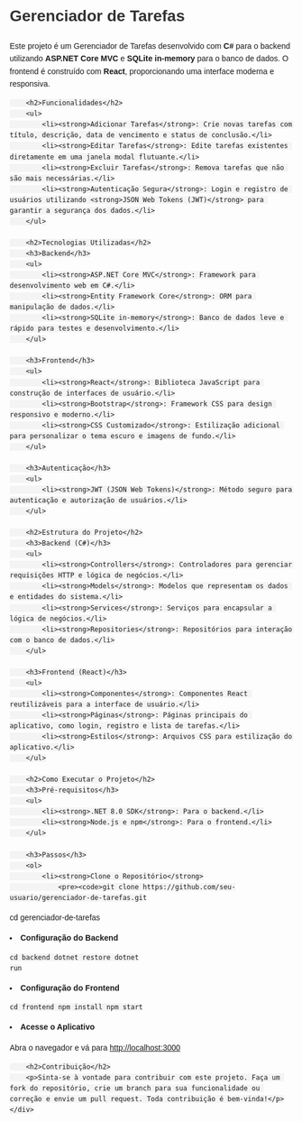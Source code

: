 <!DOCTYPE html>
<html lang="en">
<head>
    <meta charset="UTF-8">
    <meta name="viewport" content="width=device-width, initial-scale=1.0">
    <title>Gerenciador de Tarefas</title>
    <style>
        body {
            font-family: Arial, sans-serif;
            line-height: 1.6;
            margin: 20px;
        }
        h1, h2 {
            color: #333;
        }
        code {
            background-color: #f4f4f4;
            padding: 5px;
            border-radius: 5px;
        }
        .container {
            max-width: 800px;
            margin: 0 auto;
        }
    </style>
</head>
<body>
    <div class="container">
        <h1>Gerenciador de Tarefas</h1>
        <p>Este projeto é um Gerenciador de Tarefas desenvolvido com <strong>C#</strong> para o backend utilizando <strong>ASP.NET Core MVC</strong> e <strong>SQLite in-memory</strong> para o banco de dados. O frontend é construído com <strong>React</strong>, proporcionando uma interface moderna e responsiva.</p>

        <h2>Funcionalidades</h2>
        <ul>
            <li><strong>Adicionar Tarefas</strong>: Crie novas tarefas com título, descrição, data de vencimento e status de conclusão.</li>
            <li><strong>Editar Tarefas</strong>: Edite tarefas existentes diretamente em uma janela modal flutuante.</li>
            <li><strong>Excluir Tarefas</strong>: Remova tarefas que não são mais necessárias.</li>
            <li><strong>Autenticação Segura</strong>: Login e registro de usuários utilizando <strong>JSON Web Tokens (JWT)</strong> para garantir a segurança dos dados.</li>
        </ul>

        <h2>Tecnologias Utilizadas</h2>
        <h3>Backend</h3>
        <ul>
            <li><strong>ASP.NET Core MVC</strong>: Framework para desenvolvimento web em C#.</li>
            <li><strong>Entity Framework Core</strong>: ORM para manipulação de dados.</li>
            <li><strong>SQLite in-memory</strong>: Banco de dados leve e rápido para testes e desenvolvimento.</li>
        </ul>

        <h3>Frontend</h3>
        <ul>
            <li><strong>React</strong>: Biblioteca JavaScript para construção de interfaces de usuário.</li>
            <li><strong>Bootstrap</strong>: Framework CSS para design responsivo e moderno.</li>
            <li><strong>CSS Customizado</strong>: Estilização adicional para personalizar o tema escuro e imagens de fundo.</li>
        </ul>

        <h3>Autenticação</h3>
        <ul>
            <li><strong>JWT (JSON Web Tokens)</strong>: Método seguro para autenticação e autorização de usuários.</li>
        </ul>

        <h2>Estrutura do Projeto</h2>
        <h3>Backend (C#)</h3>
        <ul>
            <li><strong>Controllers</strong>: Controladores para gerenciar requisições HTTP e lógica de negócios.</li>
            <li><strong>Models</strong>: Modelos que representam os dados e entidades do sistema.</li>
            <li><strong>Services</strong>: Serviços para encapsular a lógica de negócios.</li>
            <li><strong>Repositories</strong>: Repositórios para interação com o banco de dados.</li>
        </ul>

        <h3>Frontend (React)</h3>
        <ul>
            <li><strong>Componentes</strong>: Componentes React reutilizáveis para a interface de usuário.</li>
            <li><strong>Páginas</strong>: Páginas principais do aplicativo, como login, registro e lista de tarefas.</li>
            <li><strong>Estilos</strong>: Arquivos CSS para estilização do aplicativo.</li>
        </ul>

        <h2>Como Executar o Projeto</h2>
        <h3>Pré-requisitos</h3>
        <ul>
            <li><strong>.NET 8.0 SDK</strong>: Para o backend.</li>
            <li><strong>Node.js e npm</strong>: Para o frontend.</li>
        </ul>

        <h3>Passos</h3>
        <ol>
            <li><strong>Clone o Repositório</strong>
                <pre><code>git clone https://github.com/seu-usuario/gerenciador-de-tarefas.git
cd gerenciador-de-tarefas</code></pre>
            </li>
            <li><strong>Configuração do Backend</strong>
                <pre><code>cd backend
dotnet restore
dotnet run</code></pre>
            </li>
            <li><strong>Configuração do Frontend</strong>
                <pre><code>cd frontend
npm install
npm start</code></pre>
            </li>
            <li><strong>Acesse o Aplicativo</strong>
                <p>Abra o navegador e vá para <a href="http://localhost:3000">http://localhost:3000</a></p>
            </li>
        </ol>

        <h2>Contribuição</h2>
        <p>Sinta-se à vontade para contribuir com este projeto. Faça um fork do repositório, crie um branch para sua funcionalidade ou correção e envie um pull request. Toda contribuição é bem-vinda!</p>
    </div>
</body>
</html>

